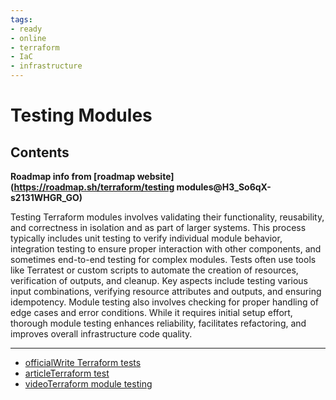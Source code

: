 ```yaml
---
tags:
- ready
- online
- terraform
- IaC
- infrastructure
---
```


# Testing Modules

## Contents

__Roadmap info from [roadmap website](<https://roadmap.sh/terraform/testing> modules@H3_So6qX-s2131WHGR_GO)__

Testing Terraform modules involves validating their functionality, reusability, and correctness in isolation and as part of larger systems. This process typically includes unit testing to verify individual module behavior, integration testing to ensure proper interaction with other components, and sometimes end-to-end testing for complex modules. Tests often use tools like Terratest or custom scripts to automate the creation of resources, verification of outputs, and cleanup. Key aspects include testing various input combinations, verifying resource attributes and outputs, and ensuring idempotency. Module testing also involves checking for proper handling of edge cases and error conditions. While it requires initial setup effort, thorough module testing enhances reliability, facilitates refactoring, and improves overall infrastructure code quality.

---

- [officialWrite Terraform tests](https://developer.hashicorp.com/terraform/tutorials/configuration-language/test)
- [articleTerraform test](https://developer.hashicorp.com/terraform/language/tests)
- [videoTerraform module testing](https://www.youtube.com/watch?v=1LInIWM_2UQ)
